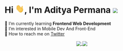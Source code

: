 # Hi <img src='https://github.com/aditperm/aditperm/blob/master/assets/Hi.gif' width='29' height='29'/>, I'm Aditya Permana ![](https://visitor-badge.glitch.me/badge?page_id=aditperm.aditperm)
🌱 I’m currently learning **Frontend Web Development**<br/>
👀 I’m interested in Mobile Dev And Front-End<br/>
📝 How to reach me on [Twitter](https://www.twitter.com/aditperm)<br/>

<p align=center>
  <a href="#" title="Stats">
    <img height=175 align="center" src="https://github-readme-stats.vercel.app/api?username=aditperm&show_icons=true&theme=gotham">
  </a>
  <a href="#" title="Stats">
  <img height=175 align="center" src="https://github-readme-stats.vercel.app/api/top-langs/?username=aditperm&hide=c%23,powershell,java&title_color=2aa889&text_color=99d1ce&icon_color=2bbc8a&bg_color=0c1014&langs_count=8&layout=compact" />
  </a>
</p>



